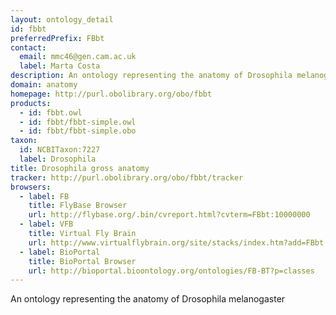 ```yaml
---
layout: ontology_detail
id: fbbt
preferredPrefix: FBbt
contact: 
  email: mmc46@gen.cam.ac.uk
  label: Marta Costa
description: An ontology representing the anatomy of Drosophila melanogaster
domain: anatomy
homepage: http://purl.obolibrary.org/obo/fbbt
products: 
  - id: fbbt.owl
  - id: fbbt/fbbt-simple.owl
  - id: fbbt/fbbt-simple.obo
taxon: 
  id: NCBITaxon:7227
  label: Drosophila
title: Drosophila gross anatomy
tracker: http://purl.obolibrary.org/obo/fbbt/tracker
browsers:
  - label: FB
    title: FlyBase Browser
    url: http://flybase.org/.bin/cvreport.html?cvterm=FBbt:10000000
  - label: VFB
    title: Virtual Fly Brain
    url: http://www.virtualflybrain.org/site/stacks/index.htm?add=FBbt:00007401
  - label: BioPortal
    title: BioPortal Browser
    url: http://bioportal.bioontology.org/ontologies/FB-BT?p=classes
---
```


An ontology representing the anatomy of Drosophila melanogaster
